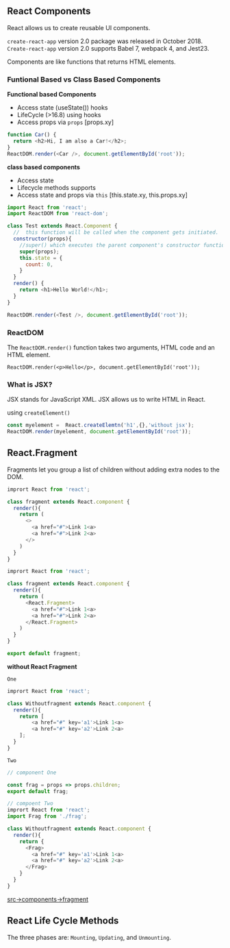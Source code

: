 ## React Components

React allows us to create reusable UI components. 

`create-react-app` version 2.0 package was released in October 2018. `Create-react-app` version 2.0 supports Babel 7, webpack 4, and Jest23.

Components are like functions that returns HTML elements.

### Funtional Based vs Class Based Components

**Functional based Components**
  
  * Access state (useState()) hooks
  * LifeCycle (>16.8) using hooks
  * Access props via `props` [props.xy]

```js
function Car() {
  return <h2>Hi, I am also a Car!</h2>;
}
ReactDOM.render(<Car />, document.getElementById('root'));
```


**class based components**

  * Access state
  * Lifecycle methods supports
  * Access state and props via `this` [this.state.xy, this.props.xy]

```js
import React from 'react';
import ReactDOM from 'react-dom';

class Test extends React.Component {
  //  this function will be called when the component gets initiated.
  constructor(props){
    //super() which executes the parent component's constructor function
    super(props);
    this.state = {
      count: 0,
    }
  }
  render() {
    return <h1>Hello World!</h1>;
  }
}

ReactDOM.render(<Test />, document.getElementById('root'));
```

### ReactDOM

The `ReactDOM.render()` function takes two arguments, HTML code and an HTML element.

`ReactDOM.render(<p>Hello</p>, document.getElementById('root'));`

### What is JSX?

JSX stands for JavaScript XML. JSX allows us to write HTML in React.

using `createElement()`

```js
const myelement =  React.createElemtn('h1',{},'without jsx');
ReactDOM.render(myelement, document.getElementById('root'));
```

## React.Fragment

Fragments let you group a list of children without adding extra nodes to the DOM.

```js
imprort React from 'react';

class fragment extends React.component {
  render(){
    return (
      <>
        <a href="#">Link 1<a>
        <a href="#">Link 2<a>
      </>
    )
  }
}
```

```js
imprort React from 'react';

class fragment extends React.component {
  render(){
    return (
      <React.Fragment>
        <a href="#">Link 1<a>
        <a href="#">Link 2<a>
      </React.Fragment>
    )
  }
}

export default fragment;
```

**without React Fragment**

`One`

```js
imprort React from 'react';

class Withoutfragment extends React.component {
  render(){
    return [
        <a href="#" key='a1'>Link 1<a>
        <a href="#" key='a2'>Link 2<a>
    ];
  }
}
```

`Two`

```js
// component One

const frag = props => props.children;
export default frag;

// compoent Two
imprort React from 'react';
import Frag from './frag';

class Withoutfragment extends React.component {
  render(){
    return {
      <Frag>
        <a href="#" key='a1'>Link 1<a>
        <a href="#" key='a2'>Link 2<a>
      </Frag>
    }
  }
}
```

[src->components->fragment](https://github.com/manurajen/mynotes/blob/master/create-react-app/src/components/fragment)


## React Life Cycle Methods

The three phases are: `Mounting`, `Updating`, and `Unmounting`.